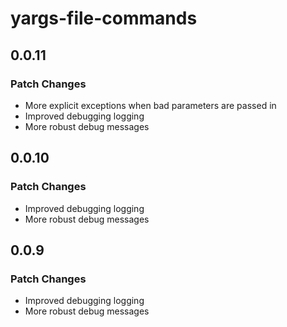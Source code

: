 # yargs-file-commands

## 0.0.11

### Patch Changes

- More explicit exceptions when bad parameters are passed in
- Improved debugging logging
- More robust debug messages

## 0.0.10

### Patch Changes

- Improved debugging logging
- More robust debug messages

## 0.0.9

### Patch Changes

- Improved debugging logging
- More robust debug messages
